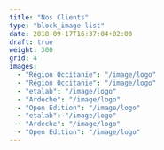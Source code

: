 ```yaml
---
title: "Nos Clients"
type: "block_image-list"
date: 2018-09-17T16:37:04+02:00
draft: true
weight: 300
grid: 4
images:
  - "Région Occitanie": "/image/logo"
  - "Région Occitanie": "/image/logo"
  - "etalab": "/image/logo"
  - "Ardeche": "/image/logo"
  - "Open Edition": "/image/logo"
  - "etalab": "/image/logo"
  - "Ardeche": "/image/logo"
  - "Open Edition": "/image/logo"
---
```


